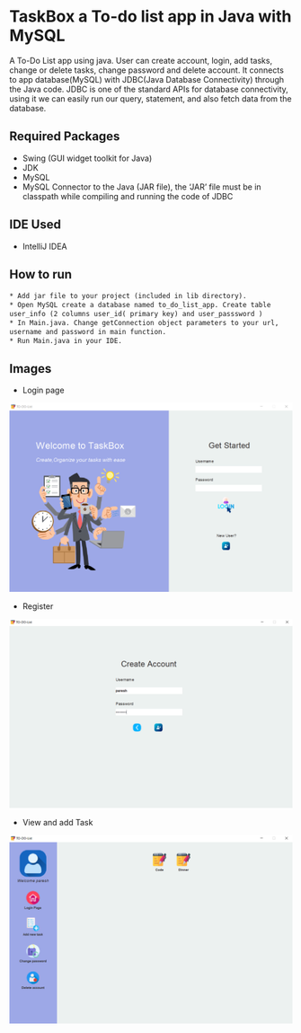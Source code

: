 # TaskBox a To-do list app in Java with MySQL

A To-Do List app using java. User can create account, login, add tasks, change or delete tasks, change password and delete account. It connects to app database(MySQL) with JDBC(Java Database Connectivity) through the Java code. JDBC is one of the standard APIs for database connectivity, using it we can easily run our query, statement, and also fetch data from the database.

## Required Packages
* Swing (GUI widget toolkit for Java)
* JDK
* MySQL
* MySQL Connector to the Java (JAR file), the ‘JAR’ file must be in classpath while compiling and running the code of JDBC

## IDE Used
* IntelliJ IDEA

## How to run
```
* Add jar file to your project (included in lib directory).
* Open MySQL create a database named to_do_list_app. Create table user_info (2 columns user_id( primary key) and user_passsword )
* In Main.java. Change getConnection object parameters to your url, username and password in main function. 
* Run Main.java in your IDE.
```
## Images

* Login page

![Login](home.PNG)

* Register

![Register](create_Account.PNG)

* View and add Task

![Register](Task.PNG)
